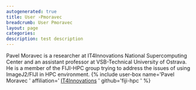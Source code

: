```yaml
---
autogenerated: true
title: User ›Pmoravec
breadcrumb: User Pmoravec
layout: page
categories: 
description: test description
---
```


Pavel Moravec is a researcher at IT4Innovations National Supercomputing Center and an assistant professor at VSB-Technical University of Ostrava. He is a member of the FIJI-HPC group trying to address the issues of using ImageJ2/FIJI in HPC environment. {% include user-box name='Pavel Moravec ' affiliation=' [IT4Innovations](https://www.it4i.cz/) ' github='fiji-hpc ' %}
